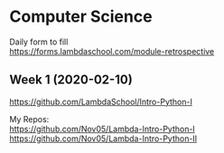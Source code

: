 # Computer Science

Daily form to fill   
https://forms.lambdaschool.com/module-retrospective

## Week 1 (2020-02-10)

https://github.com/LambdaSchool/Intro-Python-I   


My Repos:    
https://github.com/Nov05/Lambda-Intro-Python-I    
https://github.com/Nov05/Lambda-Intro-Python-II   






